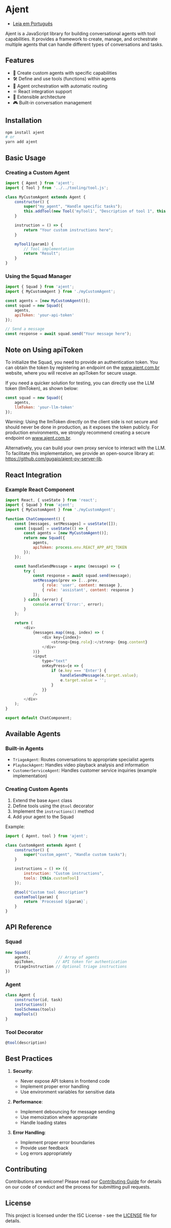 # Ajent

- [Leia em Português](README.pt-br.md)

Ajent is a JavaScript library for building conversational agents with tool capabilities. It provides a framework to create, manage, and orchestrate multiple agents that can handle different types of conversations and tasks.

## Features

- 🤖 Create custom agents with specific capabilities
- 🛠 Define and use tools (functions) within agents
- 🔄 Agent orchestration with automatic routing
- ⚛️ React integration support
- 🔌 Extensible architecture
- 🎮 Built-in conversation management

## Installation

```bash
npm install ajent
# or
yarn add ajent
```

## Basic Usage

### Creating a Custom Agent

```javascript
import { Agent } from 'ajent';
import { Tool } from '../../tooling/tool.js';

class MyCustomAgent extends Agent {
    constructor() {
        super("my_agent", "Handle specific tasks");
        this.addTool(new Tool('myTool1', "Description of tool 1", this.myTool1)); 
    }

    instruction = () => {
        return "Your custom instructions here";
    }

    myTool1(param1) {
        // Tool implementation
        return "Result";
    }
}
```

### Using the Squad Manager

```javascript
import { Squad } from 'ajent';
import { MyCustomAgent } from './myCustomAgent';

const agents = [new MyCustomAgent()];
const squad = new Squad({
    agents,
    apiToken: 'your-api-token'
});

// Send a message
const response = await squad.send("Your message here");
```

## Note on Using apiToken
To initialize the Squad, you need to provide an authentication token. You can obtain the token by registering an endpoint on the www.ajent.com.br website, where you will receive an apiToken for secure usage.

If you need a quicker solution for testing, you can directly use the LLM token (llmToken), as shown below:
```javascript
const squad = new Squad({
    agents,
    llmToken: 'your-llm-token'
});
```
Warning: Using the llmToken directly on the client side is not secure and should never be done in production, as it exposes the token publicly. For production environments, we strongly recommend creating a secure endpoint on www.ajent.com.br.

Alternatively, you can build your own proxy service to interact with the LLM. To facilitate this implementation, we provide an open-source library at: https://github.com/gugaio/ajent-py-server-lib.

## React Integration

### Example React Component

```javascript
import React, { useState } from 'react';
import { Squad } from 'ajent';
import { MyCustomAgent } from './myCustomAgent';

function ChatComponent() {
    const [messages, setMessages] = useState([]);
    const [squad] = useState(() => {
        const agents = [new MyCustomAgent()];
        return new Squad({
            agents,
            apiToken: process.env.REACT_APP_API_TOKEN
        });
    });

    const handleSendMessage = async (message) => {
        try {
            const response = await squad.send(message);
            setMessages(prev => [...prev, 
                { role: 'user', content: message },
                { role: 'assistant', content: response }
            ]);
        } catch (error) {
            console.error('Error:', error);
        }
    };

    return (
        <div>
            {messages.map((msg, index) => (
                <div key={index}>
                    <strong>{msg.role}:</strong> {msg.content}
                </div>
            ))}
            <input 
                type="text" 
                onKeyPress={e => {
                    if (e.key === 'Enter') {
                        handleSendMessage(e.target.value);
                        e.target.value = '';
                    }
                }}
            />
        </div>
    );
}

export default ChatComponent;
```

## Available Agents

### Built-in Agents

- `TriageAgent`: Routes conversations to appropriate specialist agents
- `PlaybackAgent`: Handles video playback analysis and information
- `CustomerServiceAgent`: Handles customer service inquiries (example implementation)

### Creating Custom Agents

1. Extend the base `Agent` class
2. Define tools using the `@tool` decorator
3. Implement the `instructions()` method
4. Add your agent to the Squad

Example:

```javascript
import { Agent, tool } from 'ajent';

class CustomAgent extends Agent {
    constructor() {
        super("custom_agent", "Handle custom tasks");
    }

    instructions = () => ({
        instruction: "Custom instructions",
        tools: [this.customTool]
    });

    @tool("Custom tool description")
    customTool(param) {
        return `Processed ${param}`;
    }
}
```

## API Reference

### Squad

```javascript
new Squad({
    agents,            // Array of agents
    apiToken,         // API token for authentication
    triageInstruction // Optional triage instructions
})
```

### Agent

```javascript
class Agent {
    constructor(id, task)
    instructions()
    toolSchemas(tools)
    mapTools()
}
```

### Tool Decorator

```javascript
@tool(description)
```

## Best Practices

1. **Security**:
   - Never expose API tokens in frontend code
   - Implement proper error handling
   - Use environment variables for sensitive data

2. **Performance**:
   - Implement debouncing for message sending
   - Use memoization where appropriate
   - Handle loading states

3. **Error Handling**:
   - Implement proper error boundaries
   - Provide user feedback
   - Log errors appropriately

## Contributing

Contributions are welcome! Please read our [Contributing Guide](CONTRIBUTING.md) for details on our code of conduct and the process for submitting pull requests.

## License

This project is licensed under the ISC License - see the [LICENSE](LICENSE) file for details.
